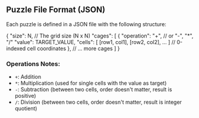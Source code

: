 ## Puzzle File Format (JSON)

Each puzzle is defined in a JSON file with the following structure:

{
  "size": N, // The grid size (N x N)
  "cages": [
    {
      "operation": "+", // or "-", "*", "/" 
      "value": TARGET_VALUE,
      "cells": [ [row1, col1], [row2, col2], ... ] // 0-indexed cell coordinates
    },
    // ... more cages
  ]
}

### Operations Notes:

*   `+`: Addition
*   `*`: Multiplication (used for single cells with the value as target)
*   `-`: Subtraction (between two cells, order doesn't matter, result is positive)
*   `/`: Division (between two cells, order doesn't matter, result is integer quotient)